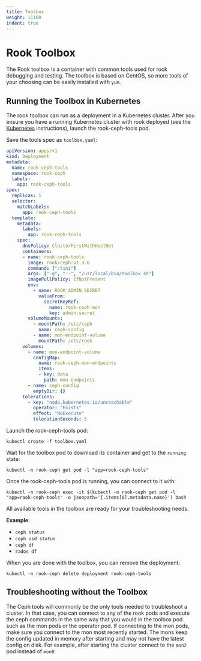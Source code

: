 ```yaml
---
title: Toolbox
weight: 11100
indent: true
---
```


# Rook Toolbox

The Rook toolbox is a container with common tools used for rook debugging and testing.
The toolbox is based on CentOS, so more tools of your choosing can be easily installed with `yum`.

## Running the Toolbox in Kubernetes

The rook toolbox can run as a deployment in a Kubernetes cluster.  After you ensure you have a running Kubernetes cluster with rook deployed (see the [Kubernetes](ceph-quickstart.md) instructions),
launch the rook-ceph-tools pod.

Save the tools spec as `toolbox.yaml`:

```yaml
apiVersion: apps/v1
kind: Deployment
metadata:
  name: rook-ceph-tools
  namespace: rook-ceph
  labels:
    app: rook-ceph-tools
spec:
  replicas: 1
  selector:
    matchLabels:
      app: rook-ceph-tools
  template:
    metadata:
      labels:
        app: rook-ceph-tools
    spec:
      dnsPolicy: ClusterFirstWithHostNet
      containers:
      - name: rook-ceph-tools
        image: rook/ceph:v1.3.6
        command: ["/tini"]
        args: ["-g", "--", "/usr/local/bin/toolbox.sh"]
        imagePullPolicy: IfNotPresent
        env:
          - name: ROOK_ADMIN_SECRET
            valueFrom:
              secretKeyRef:
                name: rook-ceph-mon
                key: admin-secret
        volumeMounts:
          - mountPath: /etc/ceph
            name: ceph-config
          - name: mon-endpoint-volume
            mountPath: /etc/rook
      volumes:
        - name: mon-endpoint-volume
          configMap:
            name: rook-ceph-mon-endpoints
            items:
            - key: data
              path: mon-endpoints
        - name: ceph-config
          emptyDir: {}
      tolerations:
        - key: "node.kubernetes.io/unreachable"
          operator: "Exists"
          effect: "NoExecute"
          tolerationSeconds: 5
```

Launch the rook-ceph-tools pod:

```console
kubectl create -f toolbox.yaml
```

Wait for the toolbox pod to download its container and get to the `running` state:

```console
kubectl -n rook-ceph get pod -l "app=rook-ceph-tools"
```

Once the rook-ceph-tools pod is running, you can connect to it with:

```console
kubectl -n rook-ceph exec -it $(kubectl -n rook-ceph get pod -l "app=rook-ceph-tools" -o jsonpath='{.items[0].metadata.name}') bash
```

All available tools in the toolbox are ready for your troubleshooting needs.

**Example**:

* `ceph status`
* `ceph osd status`
* `ceph df`
* `rados df`

When you are done with the toolbox, you can remove the deployment:

```console
kubectl -n rook-ceph delete deployment rook-ceph-tools
```

## Troubleshooting without the Toolbox

The Ceph tools will commonly be the only tools needed to troubleshoot a cluster. In that case, you can connect to any of the rook pods and execute the ceph commands in the same way that you would in the toolbox pod such as the mon pods or the operator pod.
If connecting to the mon pods, make sure you connect to the mon most recently started. The mons keep the config updated in memory after starting and may not have the latest config on disk.
For example, after starting the cluster connect to the `mon2` pod instead of `mon0`.
